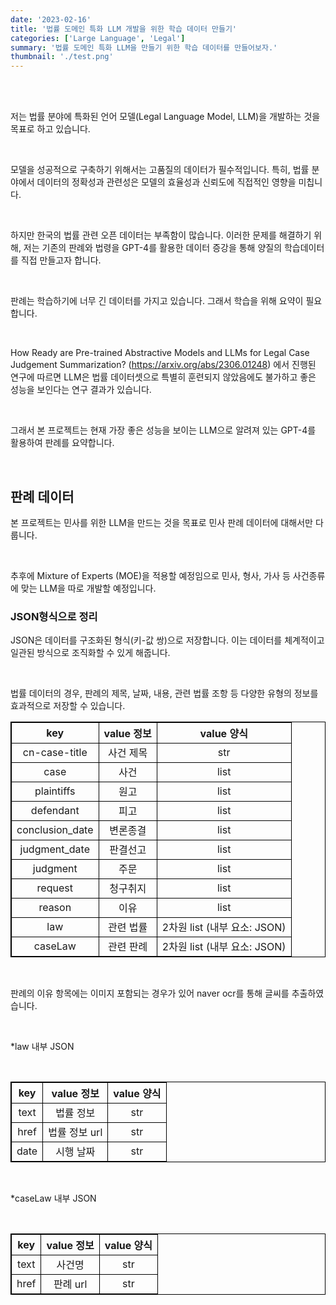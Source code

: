 ```yaml
---
date: '2023-02-16'
title: '법률 도메인 특화 LLM 개발을 위한 학습 데이터 만들기'
categories: ['Large Language', 'Legal']
summary: '법률 도메인 특화 LLM을 만들기 위한 학습 데이터를 만들어보자.'
thumbnail: './test.png'
---
```


<br>

<br>

저는 법률 분야에 특화된 언어 모델(Legal Language Model, LLM)을 개발하는 것을 목표로 하고 있습니다. 

<br>

모델을 성공적으로 구축하기 위해서는 고품질의 데이터가 필수적입니다. 특히, 법률 분야에서 데이터의 정확성과 관련성은 모델의 효율성과 신뢰도에 직접적인 영향을 미칩니다.

<br>

하지만 한국의 법률 관련 오픈 데이터는 부족함이 많습니다. 이러한 문제를 해결하기 위해, 저는 기존의 판례와 법령을 GPT-4를 활용한 데이터 증강을 통해 양질의 학습데이터를 직접 만들고자 합니다.

<br>

판례는 학습하기에 너무 긴 데이터를 가지고 있습니다. 그래서 학습을 위해 요약이 필요합니다. 

<br>

How Ready are Pre-trained Abstractive Models and LLMs for Legal Case Judgement Summarization? (https://arxiv.org/abs/2306.01248) 에서 진행된 연구에 따르면 LLM은 법률 데이터셋으로 특별히 훈련되지 않았음에도 불가하고 좋은 성능을 보인다는 연구 결과가 있습니다.

<br>

그래서 본 프로젝트는 현재 가장 좋은 성능을 보이는 LLM으로 알려져 있는 GPT-4를 활용하여 판례를 요약합니다.

<br>



<div id="판례 데이터"></div>

## 판례 데이터

본 프로젝트는 민사를 위한 LLM을 만드는 것을 목표로 민사 판례 데이터에 대해서만 다룹니다. 

<br>

추후에 Mixture of Experts (MOE)을 적용할 예정임으로 민사, 형사, 가사 등 사건종류에 맞는 LLM을 따로 개발할 예정입니다.

### JSON형식으로 정리

JSON은 데이터를 구조화된 형식(키-값 쌍)으로 저장합니다. 이는 데이터를 체계적이고 일관된 방식으로 조직화할 수 있게 해줍니다.

<br>

법률 데이터의 경우, 판례의 제목, 날짜, 내용, 관련 법률 조항 등 다양한 유형의 정보를 효과적으로 저장할 수 있습니다.

<style>
  table {
    border-collapse: collapse;
  }

  table, th, td {
    border: 1px solid black;
 text-align: center; 
  }
</style>

<table>
  <tr>
    <th>key</th>
    <th>value 정보</th>
    <th>value 양식</th>
  </tr>
  <tr>
    <td>cn-case-title</td>
    <td>사건 제목</td>
    <td>str</td>
  </tr>
  <tr>
    <td>case</td>
    <td>사건</td>
    <td>list</td>
  </tr>
  <tr>
    <td>plaintiffs</td>
    <td>원고</td>
    <td>list</td>
  </tr>
  <tr>
    <td>defendant</td>
    <td>피고</td>
    <td>list</td>
  </tr>
  <tr>
    <td>conclusion_date</td>
    <td>변론종결</td>
    <td>list</td>
  </tr>
  <tr>
    <td>judgment_date</td>
    <td>판결선고</td>
    <td>list</td>
  </tr>
  <tr>
    <td>judgment</td>
    <td>주문</td>
    <td>list</td>
  </tr>
  <tr>
    <td>request</td>
    <td>청구취지</td>
    <td>list</td>
  </tr>
  <tr>
    <td>reason</td>
    <td>이유</td>
    <td>list</td>
  </tr>
  <tr>
    <td>law</td>
    <td>관련 법률</td>
    <td>2차원 list (내부 요소: JSON)</td>
  </tr>
  <tr>
    <td>caseLaw</td>
    <td>관련 판례</td>
    <td>2차원 list (내부 요소: JSON)</td>
  </tr>
</table>

<br>

판례의 이유 항목에는 이미지 포함되는 경우가 있어 naver ocr를 통해 글씨를 추출하였습니다.

<br>

*law 내부 JSON

<br>

<style>
  table {
    border-collapse: collapse;
  }

  table, th, td {
    border: 1px solid black;
 text-align: center; 
  }
</style>

<table>
  <tr>
    <th>key</th>
    <th>value 정보</th>
    <th>value 양식</th>
  </tr>
  <tr>
    <td>text</td>
    <td>법률 정보</td>
    <td>str</td>
  </tr>
  <tr>
    <td>href</td>
    <td>법률 정보 url</td>
    <td>str</td>
  </tr>
  <tr>
    <td>date</td>
    <td>시행 날짜</td>
    <td>str</td>
  </tr>
</table>

<br>

*caseLaw 내부 JSON

<br>

<style>
  table {
    border-collapse: collapse;
  }

  table, th, td {
    border: 1px solid black;
 text-align: center; 
  }
</style>

<table>
  <tr>
    <th>key</th>
    <th>value 정보</th>
    <th>value 양식</th>
  </tr>
  <tr>
    <td>text</td>
    <td>사건명</td>
    <td>str</td>
  </tr>
  <tr>
    <td>href</td>
    <td>판례 url</td>
    <td>str</td>
  </tr>
</table>
